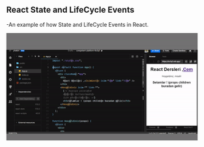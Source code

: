 ## React State and LifeCycle Events

-An example of how State and LifeCycle Events in React.

![gif](https://raw.githubusercontent.com/yhekim/Components_and_Props_Works/main/component_props.gif)
